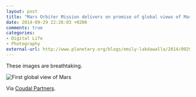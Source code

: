 ```yaml
---
layout: post
title: "Mars Orbiter Mission delivers on promise of global views of Mars"
date: 2014-09-29 22:26:03 +0200
comments: true
categories: 
- Digital Life
- Photography
external-url: http://www.planetary.org/blogs/emily-lakdawalla/2014/09290843-mars-orbiter-mission-delivers.html
---
```


These images are breathtaking.

![First global view of Mars](http://planetary.s3.amazonaws.com/assets/images/4-mars/2014/20140929_1669791_1557930277763662_2002345568908420485_o.jpg)

Via [Coudal Partners](http://coudal.com/archives/2014/09/mars_global_vie.php).